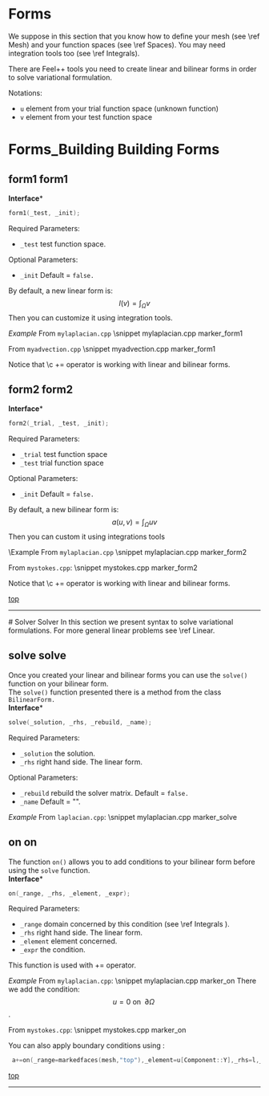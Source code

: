 Forms 
======


We suppose in this section that you know how to define your mesh (see \ref Mesh) and your function spaces (see \ref Spaces). You may need integration tools too (see \ref Integrals).

There are Feel++ tools you need to create linear and bilinear forms in order to solve variational formulation.

Notations:
* `u`  element from your trial function space (unknown function)
* `v`  element from your test function space

# Forms_Building Building Forms
## form1 form1
**Interface***
```cpp
form1(_test, _init);
```
Required Parameters:
* `_test`  test function space.

Optional Parameters:
* `_init`  Default = `false.` 

By default, a new linear form is:
$$
l(v)=\int_\Omega v
$$
Then you can customize it using integration tools.

*Example*
From `mylaplacian.cpp`
\snippet mylaplacian.cpp marker_form1

From `myadvection.cpp`
\snippet myadvection.cpp marker_form1

Notice that \c += operator is working with linear and bilinear forms.


## form2 form2
**Interface***
```cpp
form2(_trial, _test, _init);
```
Required Parameters:
* `_trial`  test function space
* `_test`  trial function space

Optional Parameters:
* `_init`  Default = `false.` 

By default, a new bilinear form is:
$$
a(u,v)=\int_\Omega uv
$$
Then you can custom it using integrations tools

\Example
From `mylaplacian.cpp`
\snippet mylaplacian.cpp marker_form2

From `mystokes.cpp`:
\snippet mystokes.cpp marker_form2

Notice that \c += operator is working with linear and bilinear forms.


<a href="#" class="top">top</a>
<hr>
# Solver Solver
In this section we present syntax to solve variational formulations. For more general linear problems see \ref Linear.<br>

## solve solve
Once you created your linear and bilinear forms you can use the `solve()`  function on your bilinear form.<br>
The `solve()`  function presented there is a method from the class `BilinearForm.` <br>
**Interface***
```cpp
solve(_solution, _rhs, _rebuild, _name);
```
Required Parameters:
* `_solution`  the solution.
* `_rhs`  right hand side. The linear form.

Optional Parameters:
* `_rebuild`  rebuild the solver matrix. Default = `false.` 
* `_name`  Default = "".

*Example*
From `laplacian.cpp`:
\snippet mylaplacian.cpp marker_solve

## on on
The function `on()`  allows you to add conditions to your bilinear form before using the `solve`  function.<br>
**Interface***
```cpp
on(_range, _rhs, _element, _expr);
```
Required Parameters:
* `_range`  domain concerned by this condition (see \ref Integrals ).
* `_rhs`  right hand side. The linear form.
* `_element`  element concerned.
* `_expr`  the condition.

This function is used with += operator.

*Example*
From `mylaplacian.cpp`:
\snippet mylaplacian.cpp marker_on
There we add the condition:$$ u  =  0  \text{ on }\;\partial\Omega \;$$.

From `mystokes.cpp`:
\snippet mystokes.cpp marker_on

You can also apply boundary conditions using :
 ```cpp
  a+=on(_range=markedfaces(mesh,"top"),_element=u[Component::Y],_rhs=l,_expr=cst(0.))
```

<a href="#" class="top">top</a>
<hr>


